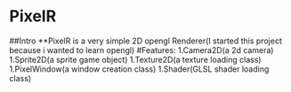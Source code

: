 # PixelR
##Intro
**PixelR is a very simple 2D opengl Renderer(I started this project because i wanted to learn opengl)
#Features:
1.Camera2D(a 2d camera)
1.Sprite2D(a sprite game object)
1.Texture2D(a texture loading class)
1.PixelWindow(a window creation class)
1.Shader(GLSL shader loading class)

